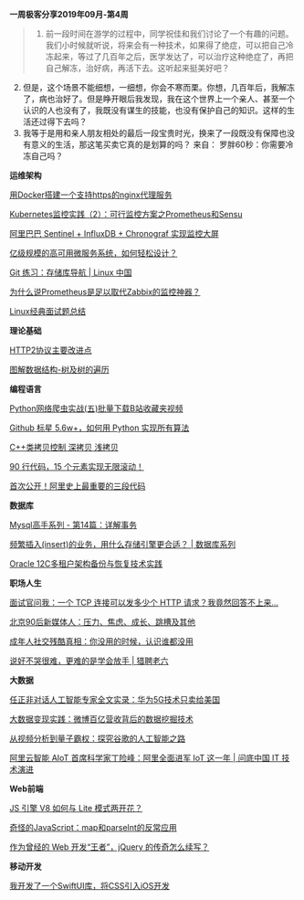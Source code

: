 **一周极客分享2019年09月-第4周**

> 1. 前一段时间在游学的过程中，同学祝佳和我们讨论了一个有趣的问题。我们小时候就听说，将来会有一种技术，如果得了绝症，可以把自己冷冻起来，等过了几百年之后，医学发达了，可以治疗这种绝症了，再把自己解冻，治好病，再活下去。这听起来挺美好吧？
2. 但是，这个场景不能细想，一细想，你会不寒而栗。你想，几百年后，我解冻了，病也治好了。但是睁开眼后我发现，我在这个世界上一个亲人、甚至一个认识的人也没有了，我既没有谋生的技能，也没有保护自己的知识。这样的生活还过得下去吗？
3. 我等于是用和亲人朋友相处的最后一段宝贵时光，换来了一段既没有保障也没有意义的生活，那这笔买卖它真的是划算的吗？
来自： 罗胖60秒：你需要冷冻自己吗？

**运维架构**

[用Docker搭建一个支持https的nginx代理服务](https://www.geek-share.com/detail/2780659901.html "用Docker搭建一个支持https的nginx代理服务")

[Kubernetes监控实践（2）：可行监控方案之Prometheus和Sensu](https://www.geek-share.com/detail/2780552115.html "Kubernetes监控实践（2）：可行监控方案之Prometheus和Sensu")

[阿里巴巴 Sentinel  + InfluxDB + Chronograf 实现监控大屏](https://www.geek-share.com/detail/2780544801.html "阿里巴巴 Sentinel  + InfluxDB + Chronograf 实现监控大屏")

[亿级规模的高可用微服务系统，如何轻松设计？](https://www.geek-share.com/detail/2780319500.html "亿级规模的高可用微服务系统，如何轻松设计？")

[Git 练习：存储库导航 | Linux 中国](https://www.geek-share.com/detail/2780317194.html "Git 练习：存储库导航 | Linux 中国")

[为什么说Prometheus是足以取代Zabbix的监控神器？](https://www.geek-share.com/detail/2780194100.html "为什么说Prometheus是足以取代Zabbix的监控神器？")

[Linux经典面试题总结](https://www.geek-share.com/detail/2780119401.html "Linux经典面试题总结")


**理论基础**

[HTTP2协议主要改进点](https://www.geek-share.com/detail/2780659759.html "HTTP2协议主要改进点")

[图解数据结构-树及树的遍历](https://www.geek-share.com/detail/2780576540.html "图解数据结构-树及树的遍历")


**编程语言**

[Python网络爬虫实战(五)批量下载B站收藏夹视频](https://www.geek-share.com/detail/2780638280.html "Python网络爬虫实战(五)批量下载B站收藏夹视频")

[Github 标星 5.6w+，如何用 Python 实现所有算法](https://www.geek-share.com/detail/2780372302.html "Github 标星 5.6w+，如何用 Python 实现所有算法")

[C++类拷贝控制 深拷贝 浅拷贝](https://www.geek-share.com/detail/2780315780.html "C++类拷贝控制 深拷贝 浅拷贝")

[90 行代码，15 个元素实现无限滚动！](https://www.geek-share.com/detail/2780125238.html "90 行代码，15 个元素实现无限滚动！")

[首次公开！阿里史上最重要的三段代码](https://www.geek-share.com/detail/2780117600.html "首次公开！阿里史上最重要的三段代码")


**数据库**

[Mysql高手系列 - 第14篇：详解事务](https://www.geek-share.com/detail/2780549600.html "Mysql高手系列 - 第14篇：详解事务")

[频繁插入(insert)的业务，用什么存储引擎更合适？ | 数据库系列](https://www.geek-share.com/detail/2780544200.html "频繁插入(insert)的业务，用什么存储引擎更合适？ | 数据库系列")

[Oracle 12C多租户架构备份与恢复技术实践](https://www.geek-share.com/detail/2780539701.html "Oracle 12C多租户架构备份与恢复技术实践")


**职场人生**

[面试官问我：一个 TCP 连接可以发多少个 HTTP 请求？我竟然回答不上来...](https://www.geek-share.com/detail/2780543607.html "面试官问我：一个 TCP 连接可以发多少个 HTTP 请求？我竟然回答不上来...")

[北京90后新媒体人：压力、焦虑、成长、跳槽及其他](https://www.geek-share.com/detail/2780372304.html "北京90后新媒体人：压力、焦虑、成长、跳槽及其他")

[成年人社交残酷真相：你没用的时候，认识谁都没用](https://www.geek-share.com/detail/2780339091.html "成年人社交残酷真相：你没用的时候，认识谁都没用")

[说好不哭很难，更难的是学会放手 | 猎聘老六](https://www.geek-share.com/detail/2780117601.html "说好不哭很难，更难的是学会放手 | 猎聘老六")


**大数据**

[任正非对话人工智能专家全文实录：华为5G技术只卖给美国](https://www.geek-share.com/detail/2780511124.html "任正非对话人工智能专家全文实录：华为5G技术只卖给美国")

[大数据变现实践：微博百亿营收背后的数据挖掘技术](https://www.geek-share.com/detail/2780366900.html "大数据变现实践：微博百亿营收背后的数据挖掘技术")

[从视频分析到量子霸权：探究谷歌的人工智能之路](https://www.geek-share.com/detail/2780316670.html "从视频分析到量子霸权：探究谷歌的人工智能之路")

[阿里云智能 AIoT 首席科学家丁险峰：阿里全面进军 IoT 这一年 | 问底中国 IT 技术演进](https://www.geek-share.com/detail/2780129600.html "阿里云智能 AIoT 首席科学家丁险峰：阿里全面进军 IoT 这一年 | 问底中国 IT 技术演进")


**Web前端**

[JS 引擎 V8 如何与 Lite 模式两开花？](https://www.geek-share.com/detail/2780372001.html "JS 引擎 V8 如何与 Lite 模式两开花？")

[奇怪的JavaScript：map和parseInt的反常应用](https://www.geek-share.com/detail/2780319375.html "奇怪的JavaScript：map和parseInt的反常应用")

[作为曾经的 Web 开发“王者”，jQuery 的传奇怎么续写？](https://www.geek-share.com/detail/2780125237.html "作为曾经的 Web 开发“王者”，jQuery 的传奇怎么续写？")


**移动开发**

[我开发了一个SwiftUI库，将CSS引入iOS开发](https://www.geek-share.com/detail/2780319373.html "我开发了一个SwiftUI库，将CSS引入iOS开发")
